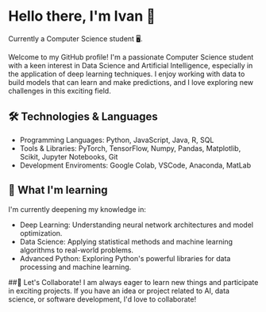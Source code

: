 # Hello there, I'm Ivan 👋

Currently a Computer Science student :desktop_computer:.

Welcome to my GitHub profile! I'm a passionate Computer Science student with a keen interest in Data Science and Artificial Intelligence, especially in the application of deep learning techniques. I enjoy working with data to build models that can learn and make predictions, and I love exploring new challenges in this exciting field.

## 🛠️ Technologies & Languages
  - Programming Languages: Python, JavaScript, Java, R, SQL
  - Tools & Libraries: PyTorch, TensorFlow, Numpy, Pandas, Matplotlib, Scikit, Jupyter Notebooks, Git
  - Development Enviroments: Google Colab, VSCode, Anaconda, MatLab

## 🌱 What I'm learning
I'm currently deepening my knowledge in:
  - Deep Learning: Understanding neural network architectures and model optimization.
  - Data Science: Applying statistical methods and machine learning algorithms to real-world problems.
  - Advanced Python: Exploring Python's powerful libraries for data processing and machine learning.
   
##🤝 Let's Collaborate!
I am always eager to learn new things and participate in exciting projects. If you have an idea or project related to AI, data science, or software development, I'd love to collaborate!
<!--
**Ivanchis01/Ivanchis01** is a ✨ _special_ ✨ repository because its `README.md` (this file) appears on your GitHub profile.

Here are some ideas to get you started:

- 🔭 I’m currently working on ...
- 🌱 I’m currently learning ...
- 👯 I’m looking to collaborate on ...
- 🤔 I’m looking for help with ...
- 💬 Ask me about ...
- 📫 How to reach me: ...
- 😄 Pronouns: ...
- ⚡ Fun fact: ...
-->
